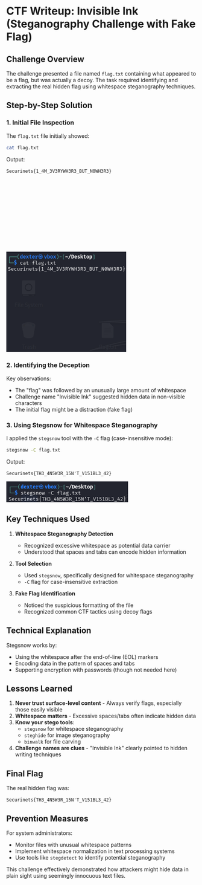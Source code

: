 # **CTF Writeup: Invisible Ink (Steganography Challenge with Fake Flag)**

## **Challenge Overview**

The challenge presented a file named `flag.txt` containing what appeared to be a flag, but was actually a decoy. The task required identifying and extracting the real hidden flag using whitespace steganography techniques.

## **Step-by-Step Solution**

### **1. Initial File Inspection**

The `flag.txt` file initially showed:

```bash
cat flag.txt
```

Output:

```
Securinets{1_4M_3V3RYWH3R3_BUT_N0WH3R3}













```

![Alt text](img/1.png)

### **2. Identifying the Deception**

Key observations:

- The "flag" was followed by an unusually large amount of whitespace
- Challenge name "Invisible Ink" suggested hidden data in non-visible characters
- The initial flag might be a distraction (fake flag)

### **3. Using Stegsnow for Whitespace Steganography**

I applied the `stegsnow` tool with the `-C` flag (case-insensitive mode):

```bash
stegsnow -C flag.txt
```

Output:

```
Securinets{TH3_4N5W3R_15N'T_V151BL3_42}
```

![Alt text](img/2.png)

## **Key Techniques Used**

1. **Whitespace Steganography Detection**

   - Recognized excessive whitespace as potential data carrier
   - Understood that spaces and tabs can encode hidden information

2. **Tool Selection**

   - Used `stegsnow`, specifically designed for whitespace steganography
   - `-C` flag for case-insensitive extraction

3. **Fake Flag Identification**
   - Noticed the suspicious formatting of the file
   - Recognized common CTF tactics using decoy flags

## **Technical Explanation**

Stegsnow works by:

- Using the whitespace after the end-of-line (EOL) markers
- Encoding data in the pattern of spaces and tabs
- Supporting encryption with passwords (though not needed here)

## **Lessons Learned**

1. **Never trust surface-level content** - Always verify flags, especially those easily visible
2. **Whitespace matters** - Excessive spaces/tabs often indicate hidden data
3. **Know your stego tools**:
   - `stegsnow` for whitespace steganography
   - `steghide` for image steganography
   - `binwalk` for file carving
4. **Challenge names are clues** - "Invisible Ink" clearly pointed to hidden writing techniques

## **Final Flag**

The real hidden flag was:

```
Securinets{TH3_4N5W3R_15N'T_V151BL3_42}
```

## **Prevention Measures**

For system administrators:

- Monitor files with unusual whitespace patterns
- Implement whitespace normalization in text processing systems
- Use tools like `stegdetect` to identify potential steganography

This challenge effectively demonstrated how attackers might hide data in plain sight using seemingly innocuous text files.
